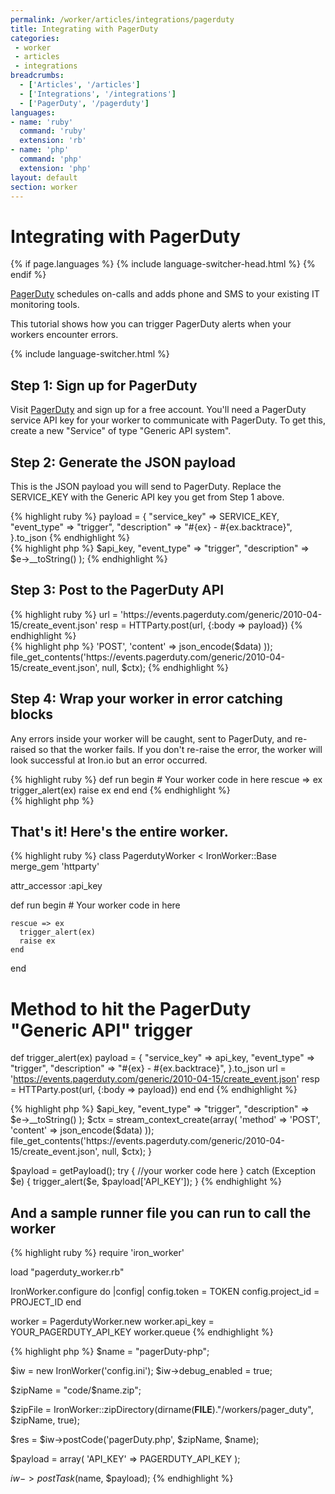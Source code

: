```yaml
---
permalink: /worker/articles/integrations/pagerduty
title: Integrating with PagerDuty
categories:
 - worker
 - articles
 - integrations
breadcrumbs:
  - ['Articles', '/articles']
  - ['Integrations', '/integrations']
  - ['PagerDuty', '/pagerduty']
languages:
- name: 'ruby'
  command: 'ruby'
  extension: 'rb'
- name: 'php'
  command: 'php'
  extension: 'php'
layout: default
section: worker
---
```


# Integrating with PagerDuty

{% if page.languages %}
{% include language-switcher-head.html %}
{% endif %}

[PagerDuty](http://www.pagerduty.com) schedules on-calls and adds phone and SMS to your existing IT monitoring tools.

This tutorial shows how you can trigger PagerDuty alerts when your workers encounter errors.

{% include language-switcher.html %}


## Step 1: Sign up for PagerDuty

Visit [PagerDuty](http://www.pagerduty.com) and sign up for a free account. You'll need a PagerDuty service API key
for your worker to communicate with PagerDuty. To get this, create a new "Service" of type "Generic API system".


## Step 2: Generate the JSON payload

This is the JSON payload you will send to PagerDuty. Replace the SERVICE_KEY with the Generic API key you get from Step 1 above.

<div class="ruby">
{% highlight ruby %}
payload = {
  "service_key" => SERVICE_KEY,
  "event_type" => "trigger",
  "description" => "#{ex} - #{ex.backtrace}",
}.to_json
{% endhighlight %}
</div>
<div class="php">
{% highlight php %}
<?php
  $data = array(
      'service_key' => $api_key,
      "event_type" => "trigger",
      "description" => $e->__toString()
  );
{% endhighlight %}
</div>



## Step 3: Post to the PagerDuty API

<div class="ruby">
{% highlight ruby %}
url = 'https://events.pagerduty.com/generic/2010-04-15/create_event.json'
resp = HTTParty.post(url, {:body => payload})
{% endhighlight %}
</div>
<div class="php">
{% highlight php %}
<?php
  $ctx = stream_context_create(array(
      'method' => 'POST',
      'content' => json_encode($data)
  ));
  file_get_contents('https://events.pagerduty.com/generic/2010-04-15/create_event.json', null, $ctx);
{% endhighlight %}
</div>



## Step 4: Wrap your worker in error catching blocks

Any errors inside your worker will be caught, sent to PagerDuty, and re-raised so that the worker fails. If you don't re-raise
the error, the worker will look successful at Iron.io but an error occurred.

<div class="ruby">
{% highlight ruby %}
def run
  begin
    # Your worker code in here
  rescue => ex
    trigger_alert(ex)
    raise ex
  end
end
{% endhighlight %}
</div>
<div class="php">
{% highlight php %}
<?php
try
{
    //your worker code here
}
catch (Exception $e)
{
    trigger_alert($e, $payload['API_KEY']);
}
{% endhighlight %}
</div>



## That's it! Here's the entire worker.

<div class="ruby">
{% highlight ruby %}
class PagerdutyWorker < IronWorker::Base
  merge_gem 'httparty'

  attr_accessor :api_key

  def run
    begin
      # Your worker code in here

    rescue => ex
      trigger_alert(ex)
      raise ex
    end
  end


  # Method to hit the PagerDuty "Generic API" trigger
  def trigger_alert(ex)
    payload = {
      "service_key" => api_key,
      "event_type" => "trigger",
      "description" => "#{ex} - #{ex.backtrace}",
    }.to_json
    url = 'https://events.pagerduty.com/generic/2010-04-15/create_event.json'
    resp = HTTParty.post(url, {:body => payload})
  end
end
{% endhighlight %}
</div>
<div class="php">
{% highlight php %}
<?php
function trigger_alert(Exception $e, $api_key)
{
    $data = array(
        'service_key' => $api_key,
        "event_type" => "trigger",
        "description" => $e->__toString()
    );
    $ctx = stream_context_create(array(
        'method' => 'POST',
        'content' => json_encode($data)
    ));
    file_get_contents('https://events.pagerduty.com/generic/2010-04-15/create_event.json', null, $ctx);
}

$payload = getPayload();
try
{
    //your worker code here
}
catch (Exception $e)
{
    trigger_alert($e, $payload['API_KEY']);
}
{% endhighlight %}
</div>


## And a sample runner file you can run to call the worker

<div class="ruby">
{% highlight ruby %}
require 'iron_worker'

load "pagerduty_worker.rb"

IronWorker.configure do |config|
  config.token = TOKEN
  config.project_id = PROJECT_ID
end

worker = PagerdutyWorker.new
worker.api_key = YOUR_PAGERDUTY_API_KEY
worker.queue
{% endhighlight %}
</div>
<div class="php">
{% highlight php %}
<?php
include("../IronWorker.class.php");

$name = "pagerDuty-php";

$iw = new IronWorker('config.ini');
$iw->debug_enabled = true;

$zipName = "code/$name.zip";

$zipFile = IronWorker::zipDirectory(dirname(__FILE__)."/workers/pager_duty", $zipName, true);

$res = $iw->postCode('pagerDuty.php', $zipName, $name);

$payload = array(
    'API_KEY' => PAGERDUTY_API_KEY
);

$iw->postTask($name, $payload);
{% endhighlight %}
</div>
